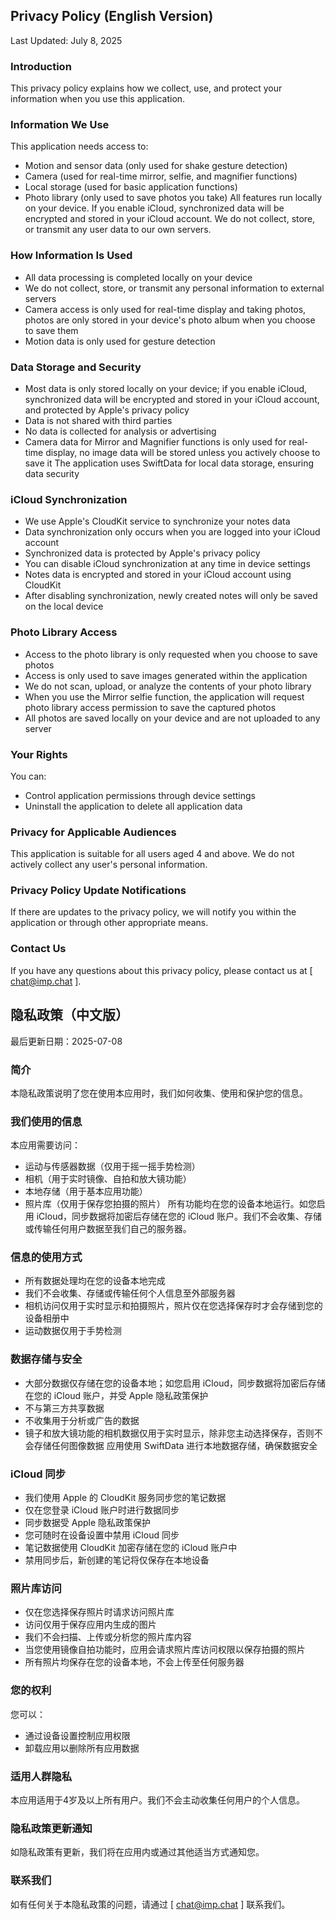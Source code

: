 ## Privacy Policy (English Version)
Last Updated: July 8, 2025

### Introduction
This privacy policy explains how we collect, use, and protect your information when you use this application.

### Information We Use
This application needs access to:
- Motion and sensor data (only used for shake gesture detection)
- Camera (used for real-time mirror, selfie, and magnifier functions)
- Local storage (used for basic application functions)
- Photo library (only used to save photos you take)
All features run locally on your device. If you enable iCloud, synchronized data will be encrypted and stored in your iCloud account. We do not collect, store, or transmit any user data to our own servers.

### How Information Is Used
- All data processing is completed locally on your device
- We do not collect, store, or transmit any personal information to external servers
- Camera access is only used for real-time display and taking photos, photos are only stored in your device's photo album when you choose to save them
- Motion data is only used for gesture detection

### Data Storage and Security
- Most data is only stored locally on your device; if you enable iCloud, synchronized data will be encrypted and stored in your iCloud account, and protected by Apple's privacy policy
- Data is not shared with third parties
- No data is collected for analysis or advertising
- Camera data for Mirror and Magnifier functions is only used for real-time display, no image data will be stored unless you actively choose to save it
The application uses SwiftData for local data storage, ensuring data security

### iCloud Synchronization
- We use Apple's CloudKit service to synchronize your notes data
- Data synchronization only occurs when you are logged into your iCloud account
- Synchronized data is protected by Apple's privacy policy
- You can disable iCloud synchronization at any time in device settings
- Notes data is encrypted and stored in your iCloud account using CloudKit
- After disabling synchronization, newly created notes will only be saved on the local device

### Photo Library Access
- Access to the photo library is only requested when you choose to save photos
- Access is only used to save images generated within the application
- We do not scan, upload, or analyze the contents of your photo library
- When you use the Mirror selfie function, the application will request photo library access permission to save the captured photos
- All photos are saved locally on your device and are not uploaded to any server

### Your Rights
You can:
- Control application permissions through device settings
- Uninstall the application to delete all application data

### Privacy for Applicable Audiences
This application is suitable for all users aged 4 and above. We do not actively collect any user's personal information.

### Privacy Policy Update Notifications
If there are updates to the privacy policy, we will notify you within the application or through other appropriate means.

### Contact Us
If you have any questions about this privacy policy, please contact us at [ chat@imp.chat ].
        

## 隐私政策（中文版）
最后更新日期：2025-07-08

### 简介
本隐私政策说明了您在使用本应用时，我们如何收集、使用和保护您的信息。

### 我们使用的信息
本应用需要访问：
- 运动与传感器数据（仅用于摇一摇手势检测）
- 相机（用于实时镜像、自拍和放大镜功能） 
- 本地存储（用于基本应用功能）
- 照片库（仅用于保存您拍摄的照片）
所有功能均在您的设备本地运行。如您启用 iCloud，同步数据将加密后存储在您的 iCloud 账户。我们不会收集、存储或传输任何用户数据至我们自己的服务器。

### 信息的使用方式
- 所有数据处理均在您的设备本地完成
- 我们不会收集、存储或传输任何个人信息至外部服务器
- 相机访问仅用于实时显示和拍摄照片，照片仅在您选择保存时才会存储到您的设备相册中 
- 运动数据仅用于手势检测

### 数据存储与安全
- 大部分数据仅存储在您的设备本地；如您启用 iCloud，同步数据将加密后存储在您的 iCloud 账户，并受 Apple 隐私政策保护
- 不与第三方共享数据
- 不收集用于分析或广告的数据
- 镜子和放大镜功能的相机数据仅用于实时显示，除非您主动选择保存，否则不会存储任何图像数据
应用使用 SwiftData 进行本地数据存储，确保数据安全

### iCloud 同步
- 我们使用 Apple 的 CloudKit 服务同步您的笔记数据
- 仅在您登录 iCloud 账户时进行数据同步
- 同步数据受 Apple 隐私政策保护
- 您可随时在设备设置中禁用 iCloud 同步
- 笔记数据使用 CloudKit 加密存储在您的 iCloud 账户中
- 禁用同步后，新创建的笔记将仅保存在本地设备

### 照片库访问
- 仅在您选择保存照片时请求访问照片库
- 访问仅用于保存应用内生成的图片
- 我们不会扫描、上传或分析您的照片库内容
- 当您使用镜像自拍功能时，应用会请求照片库访问权限以保存拍摄的照片
- 所有照片均保存在您的设备本地，不会上传至任何服务器

### 您的权利
您可以：
- 通过设备设置控制应用权限
- 卸载应用以删除所有应用数据

### 适用人群隐私
本应用适用于4岁及以上所有用户。我们不会主动收集任何用户的个人信息。

### 隐私政策更新通知
如隐私政策有更新，我们将在应用内或通过其他适当方式通知您。

### 联系我们
如有任何关于本隐私政策的问题，请通过 [ chat@imp.chat ] 联系我们。
